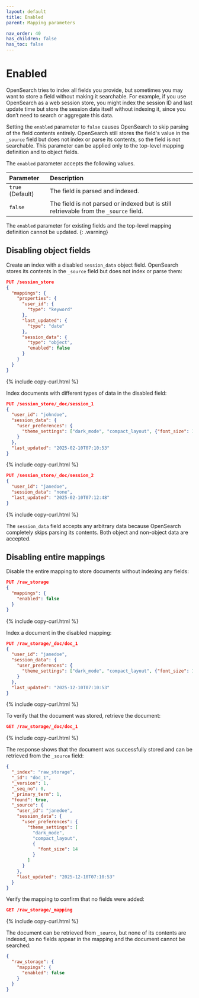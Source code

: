 ```yaml
---
layout: default
title: Enabled
parent: Mapping parameters

nav_order: 40
has_children: false
has_toc: false
---
```


# Enabled

OpenSearch tries to index all fields you provide, but sometimes you may want to store a field without making it searchable. For example, if you use OpenSearch as a web session store, you might index the session ID and last update time but store the session data itself without indexing it, since you don’t need to search or aggregate  this data.

Setting the `enabled` parameter to `false` causes OpenSearch to skip parsing of the field contents entirely. OpenSearch still stores the field's value in the `_source` field but does not index or parse its contents, so the field is not searchable. This parameter can be applied only to the top-level mapping definition and to object fields. 

The `enabled` parameter accepts the following values. 

Parameter | Description
:--- | :---
`true` (Default) | The field is parsed and indexed.
`false` | The field is not parsed or indexed but is still retrievable from the `_source` field. 

The `enabled` parameter for existing fields and the top-level mapping definition cannot be updated.
{: .warning}

## Disabling object fields

Create an index with a disabled `session_data` object field. OpenSearch stores its contents in the `_source` field but does not index or parse them:

```json
PUT /session_store
{
  "mappings": {
    "properties": {
      "user_id": {
        "type": "keyword"
      },
      "last_updated": {
        "type": "date"
      },
      "session_data": {
        "type": "object",
        "enabled": false
      }
    }
  }
}
```
{% include copy-curl.html %}

Index documents with different types of data in the disabled field:

```json
PUT /session_store/_doc/session_1
{
  "user_id": "johndoe",
  "session_data": {
    "user_preferences": {
      "theme_settings": ["dark_mode", "compact_layout", {"font_size": 14}]
    }
  },
  "last_updated": "2025-02-10T07:10:53"
}
```
{% include copy-curl.html %}

```json
PUT /session_store/_doc/session_2
{
  "user_id": "janedoe",
  "session_data": "none",
  "last_updated": "2025-02-10T07:12:48"
}
```
{% include copy-curl.html %}

The `session_data` field accepts any arbitrary data because OpenSearch completely skips parsing its contents. Both object and non-object data are accepted.

## Disabling entire mappings

Disable the entire mapping to store documents without indexing any fields:

```json
PUT /raw_storage
{
  "mappings": {
    "enabled": false
  }
}
```
{% include copy-curl.html %}

Index a document in the disabled mapping:

```json
PUT /raw_storage/_doc/doc_1
{
  "user_id": "janedoe",
  "session_data": {
    "user_preferences": {
      "theme_settings": ["dark_mode", "compact_layout", {"font_size": 14}]
    }
  },
  "last_updated": "2025-12-10T07:10:53"
}
```
{% include copy-curl.html %}

To verify that the document was stored, retrieve the document:

```json
GET /raw_storage/_doc/doc_1
```
{% include copy-curl.html %}

The response shows that the document was successfully stored and can be retrieved from the `_source` field:

```json
{
  "_index": "raw_storage",
  "_id": "doc_1",
  "_version": 1,
  "_seq_no": 0,
  "_primary_term": 1,
  "found": true,
  "_source": {
    "user_id": "janedoe",
    "session_data": {
      "user_preferences": {
        "theme_settings": [
          "dark_mode",
          "compact_layout",
          {
            "font_size": 14
          }
        ]
      }
    },
    "last_updated": "2025-12-10T07:10:53"
  }
}
```

Verify the mapping to confirm that no fields were added:

```json
GET /raw_storage/_mapping
```
{% include copy-curl.html %}

The document can be retrieved from `_source`, but none of its contents are indexed, so no fields appear in the mapping and the document cannot be searched:

```json
{
  "raw_storage": {
    "mappings": {
      "enabled": false
    }
  }
}
```
